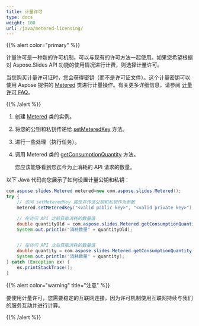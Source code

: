 ```yaml
---
title: 计量许可
type: docs
weight: 100
url: /java/metered-licensing/
---
```


{{% alert color="primary" %}} 

计量许可是一种新的许可机制，可以与现有的许可方法一起使用。如果您希望根据对 Aspose.Slides API 功能的使用情况进行计费，则选择计量许可。

当您购买计量许可证时，您会获得密钥（而不是许可证文件）。这个计量密钥可以使用 Aspose 提供的 [Metered](https://reference.aspose.com/slides/java/com.aspose.slides/metered/) 类进行计量操作。有关更多详细信息，请参阅 [计量许可 FAQ](https://purchase.aspose.com/faqs/licensing/metered)。

{{% /alert %}} 
1. 创建 [Metered](https://reference.aspose.com/slides/java/com.aspose.slides/metered/) 类的实例。

1. 将您的公钥和私钥传递给 [setMeteredKey](https://reference.aspose.com/slides/java/com.aspose.slides/metered/#setMeteredKey-java.lang.String-java.lang.String-) 方法。

1. 进行一些处理（执行任务）。

1. 调用 Metered 类的 [getConsumptionQuantity](https://reference.aspose.com/slides/java/com.aspose.slides/metered/#getConsumptionQuantity--) 方法。

   您应该能够看到您迄今为止消耗的 API 请求的数量。

以下 Java 代码向您展示了如何设置计量公钥和私钥：

```java
com.aspose.slides.Metered metered=new com.aspose.slides.Metered();
try {
    // 访问 setMeteredKey 属性并传递公钥和私钥作为参数
    metered.setMeteredKey("<valid pablic key>", "<valid private key>");

    // 在访问 API 之前获取消耗的数量值
    double quantityOld = com.aspose.slides.Metered.getConsumptionQuantity();
    System.out.println("消耗数量" + quantityOld);


    // 在访问 API 之后获取消耗的数量值
    double quantity = com.aspose.slides.Metered.getConsumptionQuantity();
    System.out.println("消耗数量" + quantity);
} catch (Exception ex) {
    ex.printStackTrace();
}
```

{{% alert color="warning" title="注意"  %}} 

要使用计量许可，您需要稳定的互联网连接，因为许可机制使用互联网持续与我们的服务互动并进行计算。

{{% /alert %}} 

